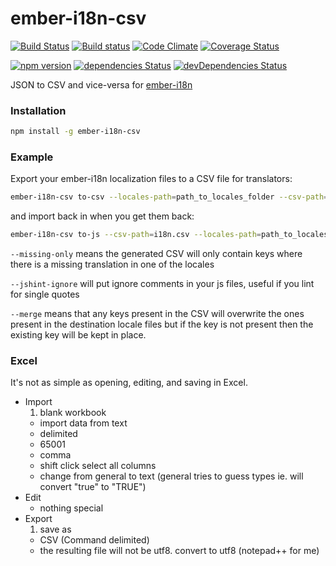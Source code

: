 # ember-i18n-csv

[![Build Status](https://travis-ci.org/kellyselden/ember-i18n-csv.svg?branch=master)](https://travis-ci.org/kellyselden/ember-i18n-csv)
[![Build status](https://ci.appveyor.com/api/projects/status/v4eagpd8k731oyul/branch/master?svg=true)](https://ci.appveyor.com/project/kellyselden/ember-i18n-csv/branch/master)
[![Code Climate](https://codeclimate.com/github/kellyselden/ember-i18n-csv/badges/gpa.svg)](https://codeclimate.com/github/kellyselden/ember-i18n-csv)
[![Coverage Status](https://coveralls.io/repos/kellyselden/ember-i18n-csv/badge.svg?branch=master&service=github)](https://coveralls.io/github/kellyselden/ember-i18n-csv?branch=master)

[![npm version](https://badge.fury.io/js/ember-i18n-csv.svg)](https://badge.fury.io/js/ember-i18n-csv)
[![dependencies Status](https://david-dm.org/kellyselden/ember-i18n-csv/status.svg)](https://david-dm.org/kellyselden/ember-i18n-csv)
[![devDependencies Status](https://david-dm.org/kellyselden/ember-i18n-csv/dev-status.svg)](https://david-dm.org/kellyselden/ember-i18n-csv?type=dev)

JSON to CSV and vice-versa for [ember-i18n](https://github.com/jamesarosen/ember-i18n)

### Installation

```sh
npm install -g ember-i18n-csv
```

### Example

Export your ember-i18n localization files to a CSV file for translators:

```sh
ember-i18n-csv to-csv --locales-path=path_to_locales_folder --csv-path=i18n.csv [--missing-only]
```

and import back in when you get them back:

```sh
ember-i18n-csv to-js --csv-path=i18n.csv --locales-path=path_to_locales_folder [--jshint-ignore] [--merge]
```

`--missing-only` means the generated CSV will only contain keys where there is a missing translation in one of the locales

`--jshint-ignore` will put ignore comments in your js files, useful if you lint for single quotes

`--merge` means that any keys present in the CSV will overwrite the ones present in the destination locale files but if the key is not present then the existing key will be kept in place. 

### Excel

It's not as simple as opening, editing, and saving in Excel.

* Import
  1. blank workbook
  * import data from text
  * delimited
  * 65001
  * comma
  * shift click select all columns
  * change from general to text (general tries to guess types ie. will convert "true" to "TRUE")
* Edit
  * nothing special
* Export
  1. save as
  * CSV (Command delimited)
  * the resulting file will not be utf8. convert to utf8 (notepad++ for me)
